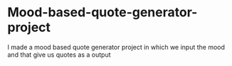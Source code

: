 # Mood-based-quote-generator-project
 I made a mood based quote generator project in which we input the mood and that give us quotes as a output
